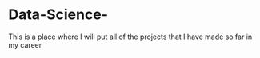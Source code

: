 # Data-Science-
This is a place where I will put all of the projects that I have made so far in my career
